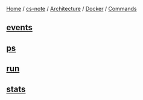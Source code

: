 [Home](https://mengxianbin.github.io) /
[cs-note](https://mengxianbin.github.io/cs-note/content) /
[Architecture](https://mengxianbin.github.io/cs-note/content/Architecture) /
[Docker](https://mengxianbin.github.io/cs-note/content/Architecture/Docker) /
[Commands](https://mengxianbin.github.io/cs-note/content/Architecture/Docker/Commands)

## [events](https://mengxianbin.github.io/cs-note/content/Architecture/Docker/Commands/events)

## [ps](https://mengxianbin.github.io/cs-note/content/Architecture/Docker/Commands/ps)

## [run](https://mengxianbin.github.io/cs-note/content/Architecture/Docker/Commands/run)

## [stats](https://mengxianbin.github.io/cs-note/content/Architecture/Docker/Commands/stats)
